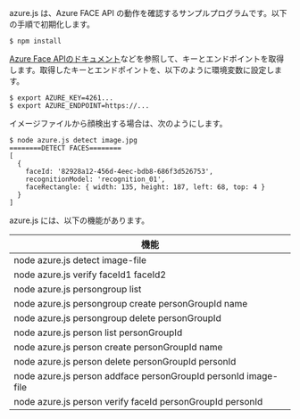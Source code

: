 azure.js は、Azure FACE API の動作を確認するサンプルプログラムです。以下の手順で初期化します。

```
$ npm install
```

[Azure Face APIのドキュメント](https://azure.microsoft.com/ja-jp/services/cognitive-services/face/)などを参照して、キーとエンドポイントを取得します。取得したキーとエンドポイントを、以下のように環境変数に設定します。

```
$ export AZURE_KEY=4261...
$ export AZURE_ENDPOINT=https://...
```

イメージファイルから顔検出する場合は、次のようにします。

```
$ node azure.js detect image.jpg
========DETECT FACES========
[
  {
    faceId: '82928a12-456d-4eec-bdb8-686f3d526753',
    recognitionModel: 'recognition_01',
    faceRectangle: { width: 135, height: 187, left: 68, top: 4 }
  }
]
```

azure.js には、以下の機能があります。

| 機能 |
| ---- |
| node azure.js detect image-file |
| node azure.js verify faceId1 faceId2 |
| node azure.js persongroup list |
| node azure.js persongroup create personGroupId name |
| node azure.js persongroup delete personGroupId |
| node azure.js person list personGroupId |
| node azure.js person create personGroupId name |
| node azure.js person delete personGroupId personId |
| node azure.js person addface personGroupId personId image-file |
| node azure.js person verify faceId personGroupId personId |
